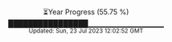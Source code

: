 <p align="center">
⏳Year Progress (55.75 %) <br>
████████████████▁▁▁▁▁▁▁▁▁▁▁▁▁▁ <br>
<sub>Updated: Sun, 23 Jul 2023 12:02:52 GMT</sub>
</p>

